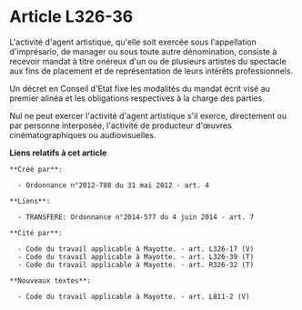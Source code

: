 # Article L326-36

L'activité d'agent artistique, qu'elle soit exercée sous l'appellation d'imprésario, de manager ou sous toute autre
dénomination, consiste à recevoir mandat à titre onéreux d'un ou de plusieurs artistes du spectacle aux fins de placement et
de représentation de leurs intérêts professionnels.

Un décret en Conseil d'Etat fixe les modalités du mandat écrit visé au premier alinéa et les obligations respectives à la
charge des parties.

Nul ne peut exercer l'activité d'agent artistique s'il exerce, directement ou par personne interposée, l'activité de
producteur d'œuvres cinématographiques ou audiovisuelles.

**Liens relatifs à cet article**

	**Créé par**:

	  - Ordonnance n°2012-788 du 31 mai 2012 - art. 4

	**Liens**:

	  - TRANSFERE: Ordonnance n°2014-577 du 4 juin 2014 - art. 7

	**Cité par**:

	  - Code du travail applicable à Mayotte. - art. L326-17 (V)
	  - Code du travail applicable à Mayotte. - art. L326-39 (T)
	  - Code du travail applicable à Mayotte. - art. R326-32 (T)

	**Nouveaux textes**:

	  - Code du travail applicable à Mayotte. - art. L811-2 (V)
